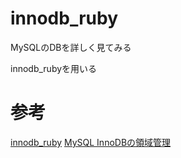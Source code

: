 # innodb_ruby

MySQLのDBを詳しく見てみる

innodb_rubyを用いる

# 参考

[innodb_ruby](https://github.com/jeremycole/innodb_ruby)
[MySQL InnoDBの領域管理](https://qiita.com/SH2/items/654d89759e7e39d999b5)

